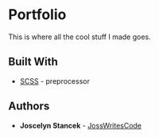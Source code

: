 # Portfolio

This is where all the cool stuff I made goes.

## Built With

- [SCSS](https://sass-lang.com/) - preprocessor

## Authors

- **Joscelyn Stancek** - [JossWritesCode](https://github.com/JossWritesCode)
